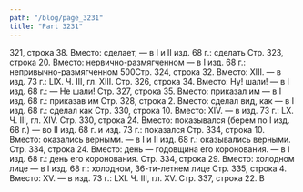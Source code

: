 ```yaml
---
path: "/blog/page_3231"
title: "Part 3231"
---
```


321, строка 38.
Вместо: сделает, — в I и II изд. 68 г.: сделать
Стр. 323, строка 20.
Вместо: нервично-размягченном — в I изд. 68 г.: непривычно-размягченном
500Стр. 324, строка 32.
Вместо: XIII. — в изд. 73 г.: LIX.
Ч. III, гл. XIII.
Стр. 326, строка 34.
Вместо: Ну! шали! — в I изд. 68 г.: — Не шали!
Стр. 327, строка 35.
Вместо: приказал им — в I изд. 68 г.: приказав им
Стр. 328, строка 2.
Вместо: сделал вид, как — в I изд. 68 г.: сделал как
Стр. 330, строка 10.
Вместо: XIV. — в изд. 73 г.: LX.
Ч. III, гл. XIV.
Стр. 330, строка 24.
Вместо: показывался (берем по I изд. 68 г.) — во II изд. 68 г. и изд. 73 г.: показался
Стр. 334, строка 10.
Вместо: оказались верными. — в I и II изд. 68 г.: оказывались верными.
Стр. 334, строка 24.
Вместо: день — годовщина его коронования. — в I изд. 68 г.: день его коронования.
Стр. 334, строка 29.
Вместо: холодном лице — в I изд. 68 г.: холодном, 36-ти-летнем лице
Стр. 335, строка 4.
Вместо: XV. — в изд. 73 г.: LXI.
Ч. III, гл. XV.
Стр. 337, строка 22.
В
